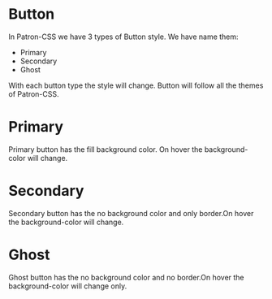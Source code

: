 # Button

In Patron-CSS we have 3 types of Button style. We have name them:
- Primary
- Secondary
- Ghost

With each button type the style will change. Button will follow all the themes
of Patron-CSS.

# Primary
Primary button has the fill background color. On hover the background-color will change.

# Secondary
Secondary button has the no background color and only border.On hover the background-color will change.

# Ghost
Ghost button has the no background color and no border.On hover the background-color will change only.
